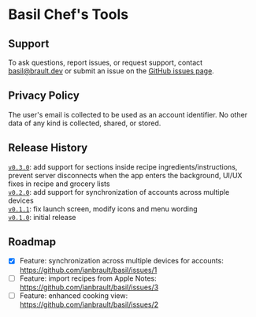 # Basil Chef's Tools

## Support

To ask questions, report issues, or request support, contact
[basil@brault.dev](mailto:basil@brault.dev) or submit an issue on the
[GitHub issues page](https://github.com/ianbrault/basil/issues).

## Privacy Policy

The user's email is collected to be used as an account identifier. No other
data of any kind is collected, shared, or stored.

## Release History

[`v0.3.0`](https://github.com/ianbrault/basil/releases/tag/v0.3.0):
add support for sections inside recipe ingredients/instructions, prevent
server disconnects when the app enters the background, UI/UX fixes in recipe
and grocery lists<br>
[`v0.2.0`](https://github.com/ianbrault/basil/releases/tag/v0.2.0):
add support for synchronization of accounts across multiple devices<br>
[`v0.1.1`](https://github.com/ianbrault/basil/releases/tag/v0.1.1):
fix launch screen, modify icons and menu wording<br>
[`v0.1.0`](https://github.com/ianbrault/basil/releases/tag/v0.1.0):
initial release<br>

## Roadmap

- [x] Feature: synchronization across multiple devices for accounts: https://github.com/ianbrault/basil/issues/1
- [ ] Feature: import recipes from Apple Notes: https://github.com/ianbrault/basil/issues/3
- [ ] Feature: enhanced cooking view: https://github.com/ianbrault/basil/issues/2
